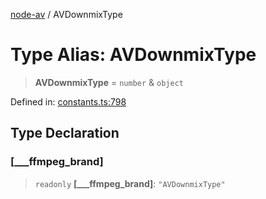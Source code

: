 [node-av](../globals.md) / AVDownmixType

# Type Alias: AVDownmixType

> **AVDownmixType** = `number` & `object`

Defined in: [constants.ts:798](https://github.com/seydx/av/blob/f8631fc881b394300b1479f511d55cf1c370a87f/src/constants/constants.ts#L798)

## Type Declaration

### \[\_\_\_ffmpeg\_brand\]

> `readonly` **\[\_\_\_ffmpeg\_brand\]**: `"AVDownmixType"`

